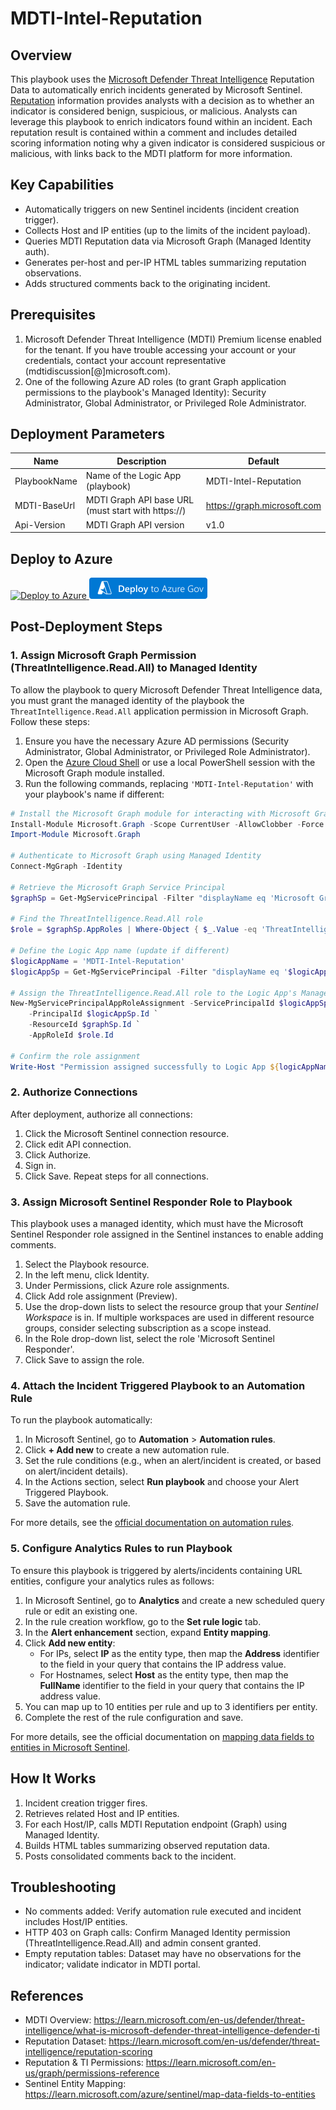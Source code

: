 # MDTI-Intel-Reputation

## Overview
This playbook uses the [Microsoft Defender Threat Intelligence](https://learn.microsoft.com/en-us/defender/threat-intelligence/what-is-microsoft-defender-threat-intelligence-defender-ti) Reputation Data to automatically enrich incidents generated by Microsoft Sentinel. [Reputation](https://learn.microsoft.com/en-us/defender/threat-intelligence/reputation-scoring) information provides analysts with a decision as to whether an indicator is considered benign, suspicious, or malicious. Analysts can leverage this playbook to enrich indicators found within an incident. Each reputation result is contained within a comment and includes detailed scoring information noting why a given indicator is considered suspicious or malicious, with links back to the MDTI platform for more information.

## Key Capabilities
- Automatically triggers on new Sentinel incidents (incident creation trigger).
- Collects Host and IP entities (up to the limits of the incident payload).
- Queries MDTI Reputation data via Microsoft Graph (Managed Identity auth).
- Generates per-host and per-IP HTML tables summarizing reputation observations.
- Adds structured comments back to the originating incident.

## Prerequisites
1. Microsoft Defender Threat Intelligence (MDTI) Premium license enabled for the tenant. If you have trouble accessing your account or your credentials, contact your account representative (mdtidiscussion[@]microsoft.com).
2. One of the following Azure AD roles (to grant Graph application permissions to the playbook's Managed Identity): Security Administrator, Global Administrator, or Privileged Role Administrator.

## Deployment Parameters
| Name           | Description                                           | Default                     |
|----------------|-------------------------------------------------------|-----------------------------|
| PlaybookName   | Name of the Logic App (playbook)                      | MDTI-Intel-Reputation       |
| MDTI-BaseUrl   | MDTI Graph API base URL (must start with https://)    | https://graph.microsoft.com |
| Api-Version    | MDTI Graph API version                                | v1.0                        |

## Deploy to Azure
<a href="https://portal.azure.com/#create/Microsoft.Template/uri/https%3A%2F%2Fraw.githubusercontent.com%2FAzure%2FAzure-Sentinel%2Fmaster%2FSolutions%2FMicrosoft%2520Defender%2520Threat%2520Intelligence%2FPlaybooks%2FMDTI-Intel-Reputation%2Fazuredeploy.json" target="_blank">
    <img src="https://aka.ms/deploytoazurebutton" alt="Deploy to Azure"/>
</a>
<a href="https://portal.azure.us/#create/Microsoft.Template/uri/https%3A%2F%2Fraw.githubusercontent.com%2FAzure%2FAzure-Sentinel%2Fmaster%2FSolutions%2FMicrosoft%2520Defender%2520Threat%2520Intelligence%2FPlaybooks%2FMDTI-Intel-Reputation%2Fazuredeploy.json" target="_blank">
    <img src="https://raw.githubusercontent.com/Azure/azure-quickstart-templates/master/1-CONTRIBUTION-GUIDE/images/deploytoazuregov.png" alt="Deploy to Azure Gov"/>
</a>

## Post-Deployment Steps

### 1. Assign Microsoft Graph Permission (ThreatIntelligence.Read.All) to Managed Identity
To allow the playbook to query Microsoft Defender Threat Intelligence data, you must grant the managed identity of the playbook the `ThreatIntelligence.Read.All` application permission in Microsoft Graph. Follow these steps:

1. Ensure you have the necessary Azure AD permissions (Security Administrator, Global Administrator, or Privileged Role Administrator).
2. Open the [Azure Cloud Shell](https://shell.azure.com/) or use a local PowerShell session with the Microsoft Graph module installed.
3. Run the following commands, replacing `'MDTI-Intel-Reputation'` with your playbook's name if different:

```powershell
# Install the Microsoft Graph module for interacting with Microsoft Graph APIs
Install-Module Microsoft.Graph -Scope CurrentUser -AllowClobber -Force
Import-Module Microsoft.Graph

# Authenticate to Microsoft Graph using Managed Identity
Connect-MgGraph -Identity

# Retrieve the Microsoft Graph Service Principal
$graphSp = Get-MgServicePrincipal -Filter "displayName eq 'Microsoft Graph'"

# Find the ThreatIntelligence.Read.All role
$role = $graphSp.AppRoles | Where-Object { $_.Value -eq 'ThreatIntelligence.Read.All' -and $_.AllowedMemberTypes -contains 'Application' }

# Define the Logic App name (update if different)
$logicAppName = 'MDTI-Intel-Reputation'
$logicAppSp = Get-MgServicePrincipal -Filter "displayName eq '$logicAppName'"

# Assign the ThreatIntelligence.Read.All role to the Logic App's Managed Identity
New-MgServicePrincipalAppRoleAssignment -ServicePrincipalId $logicAppSp.Id `
    -PrincipalId $logicAppSp.Id `
    -ResourceId $graphSp.Id `
    -AppRoleId $role.Id

# Confirm the role assignment
Write-Host "Permission assigned successfully to Logic App ${logicAppName}."
```

### 2. Authorize Connections
After deployment, authorize all connections:

1. Click the Microsoft Sentinel connection resource.
2. Click edit API connection.
3. Click Authorize.
4. Sign in.
5. Click Save.
Repeat steps for all connections.

### 3. Assign Microsoft Sentinel Responder Role to Playbook
This playbook uses a managed identity, which must have the Microsoft Sentinel Responder role assigned in the Sentinel instances to enable adding comments.

1. Select the Playbook resource.
2. In the left menu, click Identity.
3. Under Permissions, click Azure role assignments.
4. Click Add role assignment (Preview).
5. Use the drop-down lists to select the resource group that your *Sentinel Workspace* is in. If multiple workspaces are used in different resource groups, consider selecting subscription as a scope instead.
6. In the Role drop-down list, select the role 'Microsoft Sentinel Responder'.
7. Click Save to assign the role.

### 4. Attach the Incident Triggered Playbook to an Automation Rule
To run the playbook automatically:

1. In Microsoft Sentinel, go to **Automation** > **Automation rules**.
2. Click **+ Add new** to create a new automation rule.
3. Set the rule conditions (e.g., when an alert/incident is created, or based on alert/incident details).
4. In the Actions section, select **Run playbook** and choose your Alert Triggered Playbook.
5. Save the automation rule.

For more details, see the [official documentation on automation rules](https://docs.microsoft.com/azure/sentinel/automate-incident-handling-with-automation-rules#creating-and-managing-automation-rules).

### 5. Configure Analytics Rules to run Playbook
To ensure this playbook is triggered by alerts/incidents containing URL entities, configure your analytics rules as follows:

1. In Microsoft Sentinel, go to **Analytics** and create a new scheduled query rule or edit an existing one.
2. In the rule creation workflow, go to the **Set rule logic** tab.
3. In the **Alert enhancement** section, expand **Entity mapping**.
4. Click **Add new entity**:
   - For IPs, select **IP** as the entity type, then map the **Address** identifier to the field in your query that contains the IP address value.
   - For Hostnames, select **Host** as the entity type, then map the **FullName** identifier to the field in your query that contains the IP address value.
5. You can map up to 10 entities per rule and up to 3 identifiers per entity.
6. Complete the rest of the rule configuration and save.

For more details, see the official documentation on [mapping data fields to entities in Microsoft Sentinel](https://learn.microsoft.com/en-us/azure/sentinel/map-data-fields-to-entities#how-to-map-entities).

## How It Works
1. Incident creation trigger fires.
2. Retrieves related Host and IP entities.
3. For each Host/IP, calls MDTI Reputation endpoint (Graph) using Managed Identity.
4. Builds HTML tables summarizing observed reputation data.
5. Posts consolidated comments back to the incident.

## Troubleshooting
- No comments added: Verify automation rule executed and incident includes Host/IP entities.
- HTTP 403 on Graph calls: Confirm Managed Identity permission (ThreatIntelligence.Read.All) and admin consent granted.
- Empty reputation tables: Dataset may have no observations for the indicator; validate indicator in MDTI portal.

## References
- MDTI Overview: https://learn.microsoft.com/en-us/defender/threat-intelligence/what-is-microsoft-defender-threat-intelligence-defender-ti
- Reputation Dataset: https://learn.microsoft.com/en-us/defender/threat-intelligence/reputation-scoring
- Reputation & TI Permissions: https://learn.microsoft.com/en-us/graph/permissions-reference
- Sentinel Entity Mapping: https://learn.microsoft.com/azure/sentinel/map-data-fields-to-entities
